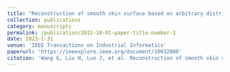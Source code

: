 ```yaml
---
title: "Reconstruction of smooth skin surface based on arbitrary distributed sparse point clouds"
collection: publications
category: manuscripts
permalink: /publication/2015-10-01-paper-title-number-3
date: 2023-1-31
venue: 'IEEE Transactions on Industrial Informatics'
paperurl: 'https://ieeexplore.ieee.org/document/10032808'
citation: 'Wang G, Liu H, Luo J, et al. Reconstruction of smooth skin surface based on arbitrary distributed sparse point clouds[J]. IEEE Transactions on Industrial Informatics, 2023, 19(11): 10663-10673.'
---
```

